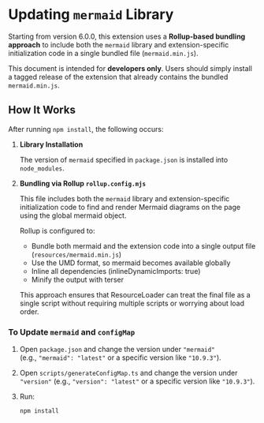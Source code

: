 # Updating `mermaid` Library

Starting from version 6.0.0, this extension uses a **Rollup-based bundling approach** to include both the `mermaid` library and extension-specific initialization code in a single bundled file (`mermaid.min.js`).

This document is intended for **developers only**. Users should simply install a tagged release of the extension that already contains the bundled `mermaid.min.js`.


## How It Works

After running `npm install`, the following occurs:

1. **Library Installation**  

   The version of `mermaid` specified in `package.json` is installed into `node_modules`.

2. **Bundling via Rollup `rollup.config.mjs`**  

   This file includes both the `mermaid` library and extension-specific initialization code to find and render Mermaid diagrams on the page using the global mermaid object.

    Rollup is configured to:

    - Bundle both mermaid and the extension code into a single output file (`resources/mermaid.min.js`)
    - Use the UMD format, so mermaid becomes available globally
    - Inline all dependencies (inlineDynamicImports: true)
    - Minify the output with terser

    This approach ensures that ResourceLoader can treat the final file as a single script without requiring multiple scripts or worrying about load order.

### To Update `mermaid` and `configMap`

1. Open `package.json` and change the version under `"mermaid"`  
   (e.g., `"mermaid": "latest"` or a specific version like `"10.9.3"`).

2. Open `scripts/generateConfigMap.ts` and change the version under `"version"`
   (e.g., `"version": "latest"` or a specific version like `"10.9.3"`).

3. Run:

   ```bash
   npm install
   ```
